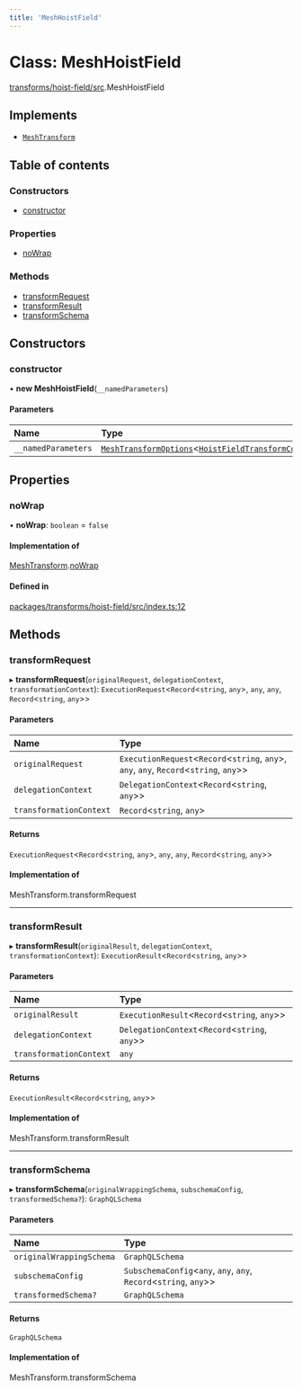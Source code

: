 ```yaml
---
title: 'MeshHoistField'
---
```


# Class: MeshHoistField

[transforms/hoist-field/src](../modules/transforms_hoist_field_src).MeshHoistField

## Implements

- [`MeshTransform`](/docs/api/interfaces/types_src.MeshTransform)

## Table of contents

### Constructors

- [constructor](transforms_hoist_field_src.MeshHoistField#constructor)

### Properties

- [noWrap](transforms_hoist_field_src.MeshHoistField#nowrap)

### Methods

- [transformRequest](transforms_hoist_field_src.MeshHoistField#transformrequest)
- [transformResult](transforms_hoist_field_src.MeshHoistField#transformresult)
- [transformSchema](transforms_hoist_field_src.MeshHoistField#transformschema)

## Constructors

### constructor

• **new MeshHoistField**(`__namedParameters`)

#### Parameters

| Name | Type |
| :------ | :------ |
| `__namedParameters` | [`MeshTransformOptions`](/docs/api/interfaces/types_src.MeshTransformOptions)\<[`HoistFieldTransformConfig`](/docs/api/interfaces/types_src.YamlConfig.HoistFieldTransformConfig)[]> |

## Properties

### noWrap

• **noWrap**: `boolean` = `false`

#### Implementation of

[MeshTransform](/docs/api/interfaces/types_src.MeshTransform).[noWrap](/docs/api/interfaces/types_src.MeshTransform#nowrap)

#### Defined in

[packages/transforms/hoist-field/src/index.ts:12](https://github.com/Urigo/graphql-mesh/blob/master/packages/transforms/hoist-field/src/index.ts#L12)

## Methods

### transformRequest

▸ **transformRequest**(`originalRequest`, `delegationContext`, `transformationContext`): `ExecutionRequest`\<`Record`\<`string`, `any`>, `any`, `any`, `Record`\<`string`, `any`>>

#### Parameters

| Name | Type |
| :------ | :------ |
| `originalRequest` | `ExecutionRequest`\<`Record`\<`string`, `any`>, `any`, `any`, `Record`\<`string`, `any`>> |
| `delegationContext` | `DelegationContext`\<`Record`\<`string`, `any`>> |
| `transformationContext` | `Record`\<`string`, `any`> |

#### Returns

`ExecutionRequest`\<`Record`\<`string`, `any`>, `any`, `any`, `Record`\<`string`, `any`>>

#### Implementation of

MeshTransform.transformRequest

___

### transformResult

▸ **transformResult**(`originalResult`, `delegationContext`, `transformationContext`): `ExecutionResult`\<`Record`\<`string`, `any`>>

#### Parameters

| Name | Type |
| :------ | :------ |
| `originalResult` | `ExecutionResult`\<`Record`\<`string`, `any`>> |
| `delegationContext` | `DelegationContext`\<`Record`\<`string`, `any`>> |
| `transformationContext` | `any` |

#### Returns

`ExecutionResult`\<`Record`\<`string`, `any`>>

#### Implementation of

MeshTransform.transformResult

___

### transformSchema

▸ **transformSchema**(`originalWrappingSchema`, `subschemaConfig`, `transformedSchema?`): `GraphQLSchema`

#### Parameters

| Name | Type |
| :------ | :------ |
| `originalWrappingSchema` | `GraphQLSchema` |
| `subschemaConfig` | `SubschemaConfig`\<`any`, `any`, `any`, `Record`\<`string`, `any`>> |
| `transformedSchema?` | `GraphQLSchema` |

#### Returns

`GraphQLSchema`

#### Implementation of

MeshTransform.transformSchema
